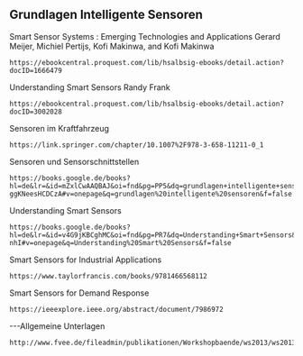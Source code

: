 ## Grundlagen Intelligente Sensoren

Smart Sensor Systems : Emerging Technologies and Applications
Gerard Meijer, Michiel Pertijs, Kofi Makinwa, and Kofi Makinwa
```
https://ebookcentral.proquest.com/lib/hsalbsig-ebooks/detail.action?docID=1666479
```
Understanding Smart Sensors
Randy Frank
```
https://ebookcentral.proquest.com/lib/hsalbsig-ebooks/detail.action?docID=3002028
```

Sensoren im Kraftfahrzeug
```
https://link.springer.com/chapter/10.1007%2F978-3-658-11211-0_1
```

Sensoren und Sensorschnittstellen
```
https://books.google.de/books?hl=de&lr=&id=mZxlCwAAQBAJ&oi=fnd&pg=PP5&dq=grundlagen+intelligente+sensoren+&ots=x4S6gNmBha&sig=qh1UK7GI6IPA5-ggKNeesHCDCzA#v=onepage&q=grundlagen%20intelligente%20sensoren&f=false
```

Understanding Smart Sensors
```
https://books.google.de/books?hl=de&lr=&id=v4G9jKBCghMC&oi=fnd&pg=PR7&dq=Understanding+Smart+Sensors&ots=fgHT9yEjmc&sig=5Xrs0tm3nR3aF4QaHywLZAs-nhI#v=onepage&q=Understanding%20Smart%20Sensors&f=false
```

Smart Sensors for Industrial Applications
```
https://www.taylorfrancis.com/books/9781466568112
```

Smart Sensors for Demand Response
```
https://ieeexplore.ieee.org/abstract/document/7986972
```

---Allgemeine Unterlagen
```
http://www.fvee.de/fileadmin/publikationen/Workshopbaende/ws2013/ws2013_03_02.pdf
```
